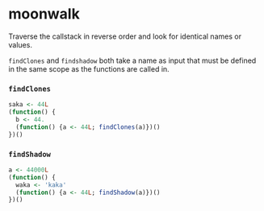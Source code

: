 # moonwalk

Traverse the callstack in reverse order and look for identical names or values.

`findClones` and `findshadow` both take a name as input that must be defined in the same scope as the functions are called in.

### `findClones`

```r
saka <- 44L
(function() {
  b <- 44.
  (function() {a <- 44L; findClones(a)})()
})()
```

### `findShadow`

```r
a <- 44000L
(function() {
  waka <- 'kaka'
  (function() {a <- 44L; findShadow(a)})()
})()
```